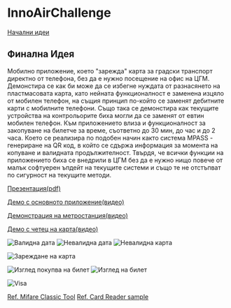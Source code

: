 # InnoAirChallenge

[Начални идеи](https://docs.google.com/document/d/1l-GFWg-SNZemvM5Am4N7jBjvi0_tiBtCHO_s5OkabE4/edit?usp=sharing)

## Финална Идея

Мобилно приложение, което "зарежда" карта за градски транспорт директно от телефона, без да е нужно посещение на офис на ЦГМ.
Демонстира се как би може да се избегне нуждата от разнасянето на пластмасовата карта, като нейната функционалност е заменена изцяло от мобилен телефон, на същия принцип по-който се заменят дебитните карти с мобилните телефони. Също така се демонстира как текущите устройства на контрольорите биха могли да се заменят от евтин мобилен телефон.
Към приложението влиза и функционалност за закопуване на билетче за време, съответно до 30 мин, до час и до 2 часа. Което се реализира по подобен начин както система MPASS - генериране на QR код, в който се сдържа информация за момента на копуване и валидната продължителност.
Твърдя, че всички функции на приложението биха се внедрили в ЦГМ без да е нужно нищо повече от малък софтуерен ъпдейт на текущите системи и също те не отстъпват по сигурност на текущите методи.


[Презентация(pdf)](https://drive.google.com/file/d/1rWH0F7-hXBexoJJOJiqqx5m1-GbF3IM0/view?usp=sharing)

[Демо с основното приложение(видео)](https://drive.google.com/file/d/1cwmRkIEwOHvxfVxQwNtAtCIX9t2r9Z-F/view?usp=sharing)

[Демонстрация на метростанция(видео)](https://drive.google.com/file/d/1d1uFXCEHp0vATFxWwzP0fA3nAcTES76M/view?usp=sharing)

[Демо с четец на карта(видео)](https://drive.google.com/file/d/1XKwBlmZtYQhjNGFOyeyYI9yFCPX-a2hS/view?usp=sharing)

![Валидна дата](https://github.com/mirko123/7_Wall-e_InnoAir/blob/master/Demos/valid.jpg)
![Невалидна дата](https://github.com/mirko123/7_Wall-e_InnoAir/blob/master/Demos/invalid_data.jpg)
![Невалидна карта](https://github.com/mirko123/7_Wall-e_InnoAir/blob/master/Demos/invalid_card.jpg)

![Зареждане на карта](https://github.com/mirko123/7_Wall-e_InnoAir/blob/master/Demos/bilet1.jpg)

![Изглед покупва на билет](https://github.com/mirko123/7_Wall-e_InnoAir/blob/master/Demos/zarejdane.jpg)
![Изглед на билет](https://github.com/mirko123/7_Wall-e_InnoAir/blob/master/Demos/bilet2.jpg)

![Visa](https://github.com/mirko123/7_Wall-e_InnoAir/blob/master/Demos/visa.jpg)

[Ref. Mifare Classic Tool](https://github.com/ikarus23/MifareClassicTool)
[Ref. Card Reader sample](https://github.com/googlearchive/android-CardReader)

